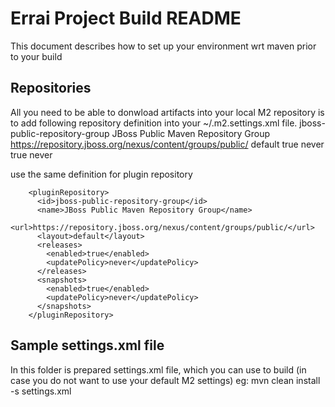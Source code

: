 Errai Project Build README
=============================

This document describes how to set up your environment wrt maven prior to your build

Repositories
------------------
All you need to be able to donwload artifacts into your local M2 repository is to add following
repository definition into your ~/.m2.settings.xml file.
        <repository>
          <id>jboss-public-repository-group</id>
          <name>JBoss Public Maven Repository Group</name>
          <url>https://repository.jboss.org/nexus/content/groups/public/</url>
          <layout>default</layout>
          <releases>
            <enabled>true</enabled>
            <updatePolicy>never</updatePolicy>
          </releases>
          <snapshots>
            <enabled>true</enabled>
            <updatePolicy>never</updatePolicy>
          </snapshots>
        </repository>

use the same definition for plugin repository

        <pluginRepository>
          <id>jboss-public-repository-group</id>
          <name>JBoss Public Maven Repository Group</name>
          <url>https://repository.jboss.org/nexus/content/groups/public/</url>
          <layout>default</layout>
          <releases>
            <enabled>true</enabled>
            <updatePolicy>never</updatePolicy>
          </releases>
          <snapshots>
            <enabled>true</enabled>
            <updatePolicy>never</updatePolicy>
          </snapshots>
        </pluginRepository>


Sample settings.xml file
----------------------------
In this folder is prepared settings.xml file, which you can use to build (in case you do not want to use your default M2 settings)
eg:
mvn clean install -s settings.xml


